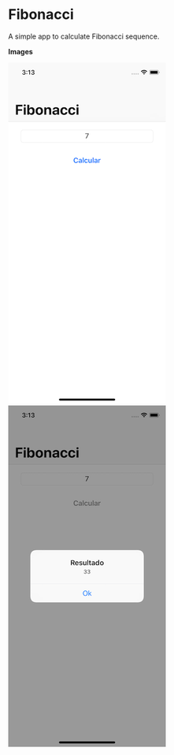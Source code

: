 # Fibonacci

A simple app to calculate Fibonacci sequence.  

**Images**  

![Image](Docs/Images/screenshots/01.png)
![Image](Docs/Images/screenshots/02.png)
